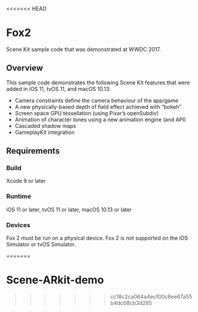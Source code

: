 <<<<<<< HEAD
# Fox2

Scene Kit sample code that was demonstrated at WWDC 2017.

## Overview

This sample code demonstrates the following Scene Kit features that were added in iOS 11, tvOS 11, and macOS 10.13:

- Camera constraints define the camera behaviour of the app/game
- A new physically-based depth of field effect achieved with “bokeh”
- Screen space GPU tessellation (using Pixar’s openSubdiv)
- Animation of character tones using a new animation engine (and API)
- Cascaded shadow maps
- GameplayKit integration

## Requirements

### Build

Xcode 9 or later

### Runtime

iOS 11 or later, tvOS 11 or later, macOS 10.13 or later

### Devices

Fox 2 must be run on a physical device.
Fox 2 is not supported on the iOS Simulator or tvOS Simulator.

=======
# Scene-ARkit-demo
>>>>>>> cc18c2ca064a4ecf00c8ee67a55b4dc08cb3d285
